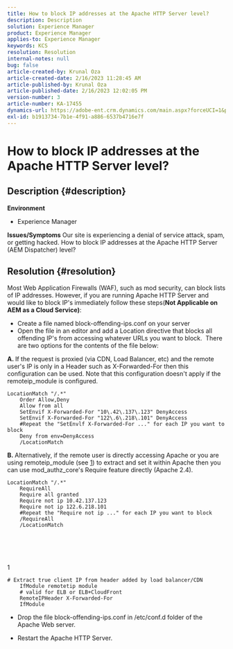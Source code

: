 ```yaml
---
title: How to block IP addresses at the Apache HTTP Server level?
description: Description
solution: Experience Manager
product: Experience Manager
applies-to: Experience Manager
keywords: KCS
resolution: Resolution
internal-notes: null
bug: false
article-created-by: Krunal Oza
article-created-date: 2/16/2023 11:28:45 AM
article-published-by: Krunal Oza
article-published-date: 2/16/2023 12:02:05 PM
version-number: 3
article-number: KA-17455
dynamics-url: https://adobe-ent.crm.dynamics.com/main.aspx?forceUCI=1&pagetype=entityrecord&etn=knowledgearticle&id=9dedd710-edad-ed11-aad1-6045bd006793
exl-id: b1913734-7b1e-4f91-a886-6537b4716e7f
---
```

# How to block IP addresses at the Apache HTTP Server level?

## Description {#description}

<b>Environment</b>
- Experience Manager



<b>Issues/Symptoms</b>
Our site is experiencing a denial of service attack, spam, or getting hacked. How to block IP addresses at the Apache HTTP Server (AEM Dispatcher) level?


## Resolution {#resolution}


Most Web Application Firewalls (WAF), such as mod security, can block lists of IP addresses. However, if you are running Apache HTTP Server and would like to block IP's immediately follow these steps(<b>Not Applicable on AEM as a Cloud Service)</b>:

- Create a file named block-offending-ips.conf on your server
- Open the file in an editor and add a Location directive that blocks all offending IP's from accessing whatever URLs you want to block.  There are two options for the contents of the file below:


<b>A. </b>If the request is proxied (via CDN, Load Balancer, etc) and the remote user's IP is only in a Header such as X-Forwarded-For then this configuration can be used. Note that this configuration doesn't apply if the remoteip_module is configured.


```
LocationMatch "/.*"
    Order Allow,Deny
    Allow from all
    SetEnvif X-Forwarded-For "10\.42\.137\.123" DenyAccess
    SetEnvif X-Forwarded-For "122\.6\.218\.101" DenyAccess
    #Repeat the "SetEnvlf X-Forwarded-For ..." for each IP you want to block
    Deny from env=DenyAccess
    /LocationMatch
```




<b>B. </b>Alternatively, if the remote user is directly accessing Apache or you are using remoteip_module (see [1](https://helpx.adobe.com/experience-manager/kb/block-ips-apache-http-server.html#remoteip_module)) to extract and set it within Apache then you can use mod_authz_core's Require feature directly (Apache 2.4).


```
LocationMatch "/.*"
    RequireAll
    Require all granted
    Require not ip 10.42.137.123
    Require not ip 122.6.218.101
    #Repeat the "Require not ip ..." for each IP you want to block
    /RequireAll
    /LocationMatch
```

<br><br> <br><br>
1


```
# Extract true client IP from header added by load balancer/CDN
    IfModule remotetip module
    # valid for ELB or ELB+CloudFront
    RemoteIPHeader X-Forwarded-For
    IfModule
```


- Drop the file block-offending-ips.conf in /etc/conf.d folder of the Apache Web server.


- Restart the Apache HTTP Server.

